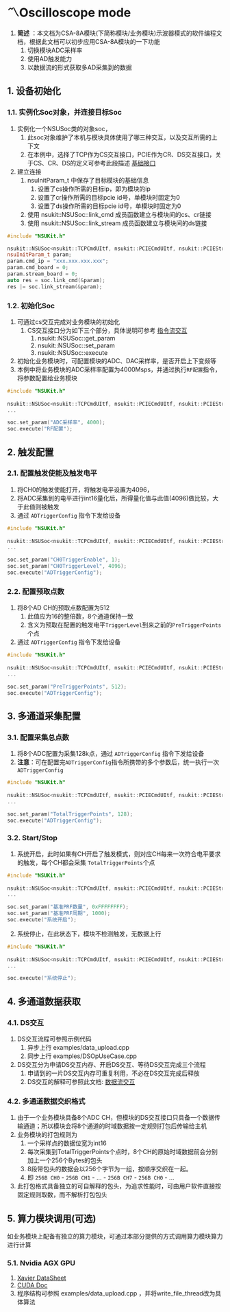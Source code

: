 # 〽️Oscilloscope mode

1. **简述** ：本文档为CSA-8A模块(下简称模块/业务模块)示波器模式的软件编程文档，根据此文档可以初步应用CSA-8A模块的一下功能
   1. 切换模块ADC采样率
   2. 使用AD触发能力
   3. 以数据流的形式获取多AD采集到的数据

## 1. 设备初始化
### 1.1. 实例化Soc对象，并连接目标Soc
1. 实例化一个NSUSoc类的对象soc， 
   1. 此soc对象维护了本机与模块具体使用了哪三种交互，以及交互所需的上下文 
   2. 在本例中，选择了TCP作为CS交互接口，PCIE作为CR、DS交互接口，关于CS、CR、DS的定义可参考此段描述 [基础接口](#md_基础接口)
2. 建立连接 
   1. nsuInitParam_t 中保存了目标模块的基础信息 
      1. 设置了cs操作所需的目标ip，即为模块的ip 
      2. 设置了cr操作所需的目标pcie id号，单模块时固定为0 
      3. 设置了ds操作所需的目标pcie id号，单模块时固定为0 
   2. 使用 nsukit::NSUSoc::link_cmd 成员函数建立与模块间的cs、cr链接 
   3. 使用 nsukit::NSUSoc::link_stream 成员函数建立与模块间的ds链接

```cpp
#include "NSUKit.h"

nsukit::NSUSoc<nsukit::TCPCmdUItf, nsukit::PCIECmdUItf, nsukit::PCIEStreamUItf> soc{};
nsuInitParam_t param;
param.cmd_ip = "xxx.xxx.xxx.xxx";
param.cmd_board = 0;
param.stream_board = 0;
auto res = soc.link_cmd(&param);
res |= soc.link_stream(&param);
```
### 1.2. 初始化Soc
1. 可通过cs交互完成对业务模块的初始化
   1. CS交互接口分为如下三个部分，具体说明可参考 [指令流交互](#md_指令流交互)
      1. nsukit::NSUSoc::get_param  
      2. nsukit::NSUSoc::set_param 
      3. nsukit::NSUSoc::execute
2. 初始化业务模块时，可配置模块的ADC、DAC采样率，是否开启上下变频等
3. 本例中将业务模块的ADC采样率配置为4000Msps，并通过执行`RF配置`指令，将参数配置给业务模块

```cpp
#include "NSUKit.h"
 
nsukit::NSUSoc<nsukit::TCPCmdUItf, nsukit::PCIECmdUItf, nsukit::PCIEStreamUItf> soc{};
...

soc.set_param("ADC采样率", 4000);
soc.execute("RF配置");
```

## 2. 触发配置
### 2.1. 配置触发使能及触发电平

1. 将CH0的触发使能打开，将触发电平设置为4096，
2. 将ADC采集到的电平进行int16量化后，所得量化值与此值(4096)做比较，大于此值则被触发
3. 通过 `ADTriggerConfig` 指令下发给设备

```cpp
#include "NSUKit.h"
 
nsukit::NSUSoc<nsukit::TCPCmdUItf, nsukit::PCIECmdUItf, nsukit::PCIEStreamUItf> soc{};
...

soc.set_param("CH0TriggerEnable", 1);
soc.set_param("CH0TriggerLevel", 4096);
soc.execute("ADTriggerConfig");
```

### 2.2. 配置预取点数

1. 将8个AD CH的预取点数配置为512
   1. 此值应为16的整倍数，8个通道保持一致
   2. 含义为预取在配置的触发电平`TriggerLevel`到来之前的`PreTriggerPoints`个点
2. 通过 `ADTriggerConfig` 指令下发给设备

```cpp
#include "NSUKit.h"
 
nsukit::NSUSoc<nsukit::TCPCmdUItf, nsukit::PCIECmdUItf, nsukit::PCIEStreamUItf> soc{};
...

soc.set_param("PreTriggerPoints", 512);
soc.execute("ADTriggerConfig");
```


## 3. 多通道采集配置

### 3.1. 配置采集总点数

1. 将8个ADC配置为采集128k点，通过 `ADTriggerConfig` 指令下发给设备
2. **注意**：可在配置完`ADTriggerConfig`指令所携带的多个参数后，统一执行一次`ADTriggerConfig`

```cpp
#include "NSUKit.h"
 
nsukit::NSUSoc<nsukit::TCPCmdUItf, nsukit::PCIECmdUItf, nsukit::PCIEStreamUItf> soc{};
...

soc.set_param("TotalTriggerPoints", 128);
soc.execute("ADTriggerConfig");
```

### 3.2. Start/Stop

1. 系统开启，此时如果有CH开启了触发模式，则对应CH每来一次符合电平要求的触发，每个CH都会采集 `TotalTriggerPoints`个点
```cpp
#include "NSUKit.h"
 
nsukit::NSUSoc<nsukit::TCPCmdUItf, nsukit::PCIECmdUItf, nsukit::PCIEStreamUItf> soc{};
...

soc.set_param("基准PRF数量", 0xFFFFFFFF);
soc.set_param("基准PRF周期", 1000);
soc.execute("系统开启");
```

2. 系统停止，在此状态下，模块不检测触发，无数据上行
```cpp
#include "NSUKit.h"
 
nsukit::NSUSoc<nsukit::TCPCmdUItf, nsukit::PCIECmdUItf, nsukit::PCIEStreamUItf> soc{};
...

soc.execute("系统停止");
```

## 4. 多通道数据获取

### 4.1. DS交互

1. DS交互流程可参照示例代码
   1. 异步上行 examples/data_upload.cpp
   2. 同步上行 examples/DSOpUseCase.cpp
2. DS交互分为申请DS交互内存、开启DS交互、等待DS交互完成三个流程
   1. 申请到的一片DS交互内存可重复利用，不必在DS交互完成后释放
   2. DS交互的解释可参照此文档: [数据流交互](#md_数据流交互)


### 4.2. 多通道数据交织格式

1. 由于一个业务模块具备8个ADC CH，但模块的DS交互接口只具备一个数据传输通道；所以模块会将8个通道的时域数据按一定规则打包后传输给主机
2. 业务模块的打包规则为
   1. 一个采样点的数据位宽为int16
   2. 每次采集到TotalTriggerPoints个点时，8个CH的原始时域数据前会分别加上一个256个Bytes的包头
   3. 8段带包头的数据会以256个字节为一组，按顺序交织在一起。
   4. 即 `256B CH0` - `256B CH1` - ... - `256B CH7` - `256B CH0` - ...
3. 此打包格式具备独立的可自解释的包头，为追求性能时，可由用户软件直接按固定规则取数，而不解析打包包头

## 5. 算力模块调用(可选)

如业务模块上配备有独立的算力模块，可通过本部分提供的方式调用算力模块算力进行计算

### 5.1. Nvidia AGX GPU

1. [Xavier DataSheet](https://developer.nvidia.com/embedded/downloads#?search=Data%20Sheet&tx=$product,jetson_agx_xavier)
2. [CUDA Doc](https://docs.nvidia.com/cuda/cuda-c-programming-guide/index.html)
3. 程序结构可参照 examples/data_upload.cpp ，并将write_file_thread改为具体算法
